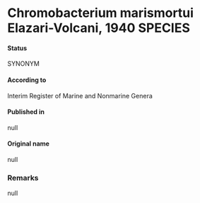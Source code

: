 Chromobacterium marismortui Elazari-Volcani, 1940 SPECIES
=======

#### Status
SYNONYM

#### According to
Interim Register of Marine and Nonmarine Genera

#### Published in
null

#### Original name
null

### Remarks
null